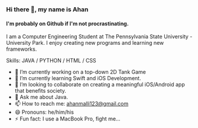 ### Hi there 👋, my name is Ahan
#### I'm probably on Github if I'm not procrastinating.

I am a Computer Engineering Student at The Pennsylvania State University - University Park.  I enjoy creating new programs and learning new frameworks.

Skills: JAVA / PYTHON / HTML / CSS

- 🔭 I’m currently working on a top-down 2D Tank Game 
- 🌱 I’m currently learning Swift and iOS Development. 
- 👯 I’m looking to collaborate on creating a meaningful iOS/Android app that benefits society. 
- 💬 Ask me about Java. 
- 📫 How to reach me: ahanmalli123@gmail.com 
- 😄 Pronouns: he/him/his 
- ⚡ Fun fact: I use a MacBook Pro, fight me... 
